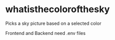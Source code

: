 # whatisthecolorofthesky

Picks a sky picture based on a selected color

Frontend and Backend need .env files
